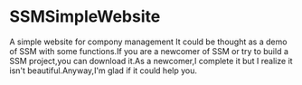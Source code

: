# SSMSimpleWebsite
A simple website for compony management
It could be thought as a demo of SSM with some functions.If you are a newcomer of SSM or try to build a SSM project,you can download it.As a newcomer,I complete it but I realize it isn't beautiful.Anyway,I'm glad if it could help you.
